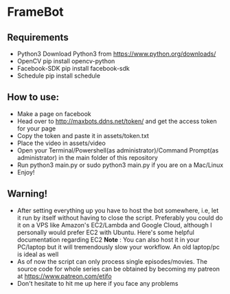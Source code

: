 # FrameBot

## Requirements
* Python3 Download Python3 from https://www.python.org/downloads/
* OpenCV pip install opencv-python
* Facebook-SDK pip install facebook-sdk
* Schedule pip install schedule

## How to use:
* Make a page on facebook
* Head over to http://maxbots.ddns.net/token/ and get the access token for your page
* Copy the token and paste it in assets/token.txt
* Place the video in assets/video
* Open your Terminal/Powershell(as administrator)/Command Prompt(as administrator) in the main folder of this repository
* Run python3 main.py or sudo python3 main.py if you are on a Mac/Linux
* Enjoy!

## Warning!
* After setting everything up you have to host the bot somewhere, i.e, let it run by itself without having to close the script. Preferably you could do it on a VPS like Amazon's EC2/Lambda and Google Cloud, although I personally would prefer EC2 with Ubuntu. Here's some helpful documentation regarding EC2
**Note** : You can also host it in your PC/laptop but it will tremendously slow your workflow. An old laptop/pc is ideal as well
* As of now the script can only process single episodes/movies. The source code for whole series can be obtained by becoming my patreon at https://www.patreon.com/etjfo
* Don't hesitate to hit me up here if you face any problems
